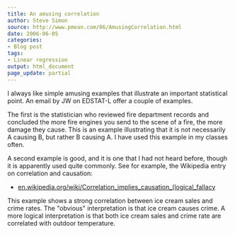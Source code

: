 ```yaml
---
title: An amusing correlation
author: Steve Simon
source: http://www.pmean.com/06/AmusingCorrelation.html
date: 2006-06-05
categories:
- Blog post
tags:
- Linear regression
output: html_document
page_update: partial
---
```


I always like simple amusing examples that illustrate an important
statistical point. An email by JW on EDSTAT-L offer a couple of
examples.

The first is the statistician who reviewed fire department records and
concluded the more fire engines you send to the scene of a fire, the
more damage they cause. This is an example illustrating that it is not
necessarily A causing B, but rather B causing A. I have used this
example in my classes often.

A second example is good, and it is one that I had not heard before,
though it is apparently used quite commonly. See for example, the
Wikipedia entry on correlation and causation:

-   [en.wikipedia.org/wiki/Correlation\_implies\_causation\_(logical\_fallacy](http://en.wikipedia.org/wiki/Correlation_implies_causation_(logical_fallacy))

This example shows a strong correlation between ice cream sales and
crime rates. The "obvious" interpretation is that ice cream causes
crime. A more logical interpretation is that both ice cream sales and
crime rate are correlated with outdoor temperature.
